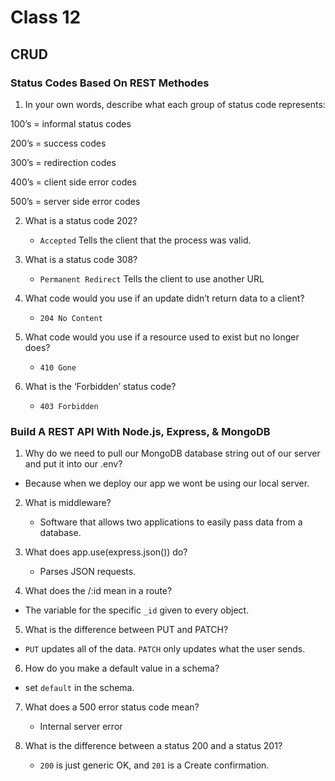 # Class 12

## CRUD

### Status Codes Based On REST Methodes

1. In your own words, describe what each group of status code represents:

100’s = informal status codes

200’s = success codes

300’s = redirection codes

400’s = client side error codes

500’s = server side error codes

2. What is a status code 202?

   - `Accepted` Tells the client that the process was valid.

3. What is a status code 308?

   - `Permanent Redirect` Tells the client to use another URL

4. What code would you use if an update didn’t return data to a client?

   - `204 No Content`

5. What code would you use if a resource used to exist but no longer does?

   - `410 Gone`

6. What is the ‘Forbidden’ status code?

   - `403 Forbidden`

### Build A REST API With Node.js, Express, & MongoDB

1. Why do we need to pull our MongoDB database string out of our server and put it into our .env?

  - Because when we deploy our app we wont be using our local server.

2. What is middleware?

   - Software that allows two applications to easily pass data from a database.

3. What does app.use(express.json()) do?

   - Parses JSON requests.

4. What does the /:id mean in a route?

  - The variable for the specific `_id` given to every object.

5. What is the difference between PUT and PATCH?

  - `PUT` updates all of the data. `PATCH` only updates what the user sends.

6. How do you make a default value in a schema?

  - set `default` in the schema.

7. What does a 500 error status code mean?

   - Internal server error

8. What is the difference between a status 200 and a status 201?

   - `200` is just generic OK, and `201` is a Create confirmation.
